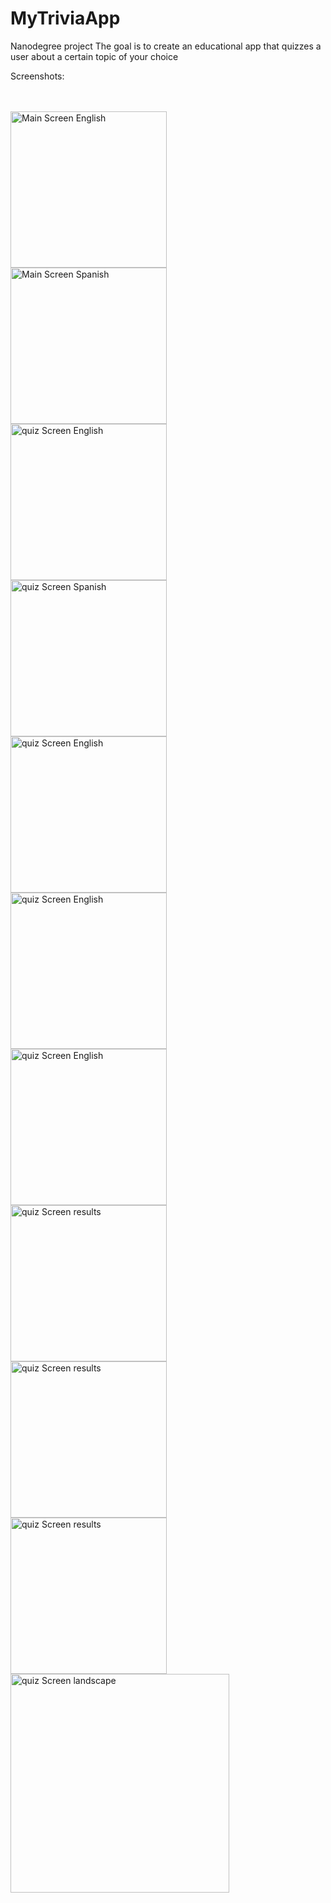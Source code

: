 # MyTriviaApp
Nanodegree project
The goal is to create an educational app that quizzes a user about a certain topic of your choice
<p>Screenshots:</p>
</br>
</br>

<img src="https://cloud.githubusercontent.com/assets/8149936/26820070/d58f1128-4aa1-11e7-9b4c-78566e7b1484.jpg" width="250" alt="Main Screen English">

</br>

<img src="https://cloud.githubusercontent.com/assets/8149936/26820148/1af494e0-4aa2-11e7-881d-cdb0d6f24b08.jpg" width="250" alt="Main Screen Spanish">

</br>

<img src="https://cloud.githubusercontent.com/assets/8149936/26820444/1f989d88-4aa3-11e7-9a8c-c52607041252.jpg" width="250" alt="quiz Screen English">

</br>

<img src="https://cloud.githubusercontent.com/assets/8149936/26820493/4f03f9be-4aa3-11e7-88e7-b10112481d64.jpg" width="250" alt="quiz Screen Spanish">

</br>

<img src="https://cloud.githubusercontent.com/assets/8149936/26820538/7ab97156-4aa3-11e7-8d50-7c641803ffd1.jpg" width="250" alt="quiz Screen English">

</br>

<img src="https://cloud.githubusercontent.com/assets/8149936/26820611/aeab7d24-4aa3-11e7-8f07-07d28a4fa8d0.jpg" width="250" alt="quiz Screen English">

</br>

<img src="https://cloud.githubusercontent.com/assets/8149936/26820648/ce7947bc-4aa3-11e7-877e-c773dda238ef.jpg" width="250" alt="quiz Screen English">

</br>

<img src="https://cloud.githubusercontent.com/assets/8149936/26820678/f0300f4e-4aa3-11e7-8694-cb7d0894db42.jpg" width="250" alt="quiz Screen results">

</br>

<img src="https://cloud.githubusercontent.com/assets/8149936/26820711/11deac72-4aa4-11e7-954b-b9a82fa4ad21.jpg" width="250" alt="quiz Screen results">

</br>

<img src="https://cloud.githubusercontent.com/assets/8149936/26820727/281e9f92-4aa4-11e7-8432-d0d9b0da693c.jpg" width="250" alt="quiz Screen results">

</br>

<img src="https://cloud.githubusercontent.com/assets/8149936/26820753/40ae3bda-4aa4-11e7-8ecc-4f73ab411d03.jpg" width="350" alt="quiz Screen landscape">

</br>


